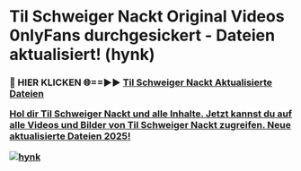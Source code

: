 # Til Schweiger Nackt Original Videos 0nlyFans durchgesickert - Dateien aktualisiert! (hynk)

<h3>🔴 HIER KLICKEN 🌐==►► <a href="https://tinyurl.com/h6vf6nb8" rel="nofollow">Til Schweiger Nackt Aktualisierte Dateien

Hol dir Til Schweiger Nackt und alle Inhalte. Jetzt kannst du auf alle Videos und Bilder von Til Schweiger Nackt zugreifen. Neue aktualisierte Dateien 2025!

[![hynk](https://i.imgur.com/sD4kR3V.gif)](https://tinyurl.com/h6vf6nb8)
